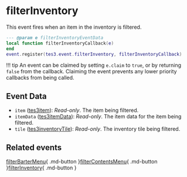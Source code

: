 # filterInventory
<div class="search_terms" style="display: none">filterinventory</div>

<!---
	This file is autogenerated. Do not edit this file manually. Your changes will be ignored.
	More information: https://github.com/MWSE/MWSE/tree/master/docs
-->

This event fires when an item in the inventory is filtered.

```lua
--- @param e filterInventoryEventData
local function filterInventoryCallback(e)
end
event.register(tes3.event.filterInventory, filterInventoryCallback)
```

!!! tip
	An event can be claimed by setting `e.claim` to `true`, or by returning `false` from the callback. Claiming the event prevents any lower priority callbacks from being called.

## Event Data

* `item` ([tes3item](../types/tes3item.md)): *Read-only*. The item being filtered.
* `itemData` ([tes3itemData](../types/tes3itemData.md)): *Read-only*. The item data for the item being filtered.
* `tile` ([tes3inventoryTile](../types/tes3inventoryTile.md)): *Read-only*. The inventory tile being filtered.


## Related events

[filterBarterMenu](./filterBarterMenu.md){ .md-button }[filterContentsMenu](./filterContentsMenu.md){ .md-button }[filterInventory](./filterInventory.md){ .md-button }

